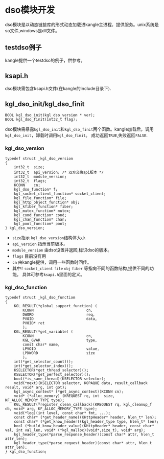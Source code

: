 # dso模块开发
dso模块是以动态链接库的形式动态加载进kangle主进程，提供服务。unix系统是so文件,windows是dll文件。

## testdso例子
kangle提供一个testdso的例子，供参考。

## ksapi.h
dso模块需包含ksapi.h文件(在kangle的include目录下).

## kgl_dso_init/kgl_dso_finit
```
BOOL kgl_dso_init(kgl_dso_version * ver);
BOOL kgl_dso_finit(int32_t flag);
```
dso模块需暴露`kgl_dso_init`和`kgl_dso_finit`两个函数。kangle加载后，调用`kgl_dso_init`，卸载时调用`kgl_dso_finit`。
成功返回`TRUE`,失败返回`FALSE`.

### kgl_dso_version
```
typedef struct _kgl_dso_version
{
	int32_t  size;
	int32_t  api_version; /* 双方交换api版本 */
	int32_t  module_version;
	int32_t  flags;
	KCONN    cn;
	kgl_dso_function* f;
	kgl_socket_client_function* socket_client;
	kgl_file_function* file;
	kgl_http_object_function* obj;
	kgl_kfiber_function* fiber;
	kgl_mutex_function* mutex;
	kgl_cond_function* cond;
	kgl_chan_function* chan;
	kgl_pool_function* pool;
} kgl_dso_version;
```
* `size`指示 `kgl_dso_version`结构体大小.
* `api_version` 指示当前版本。
* `module_version` 由dso设置并返回,标识dso的版本。
* `flags` 目前没有用
* `cn` 由kangle提供，调用一些函数时回传。
* 其中`f` `socket_client` `file` `obj` `fiber` 等指向不同的函数结构,提供不同的功能。
具体可参考`ksapi.h`里面的定义。
### kgl_dso_function
```
typedef struct _kgl_dso_function
{
	KGL_RESULT(*global_support_function) (
		KCONN                        cn,
		DWORD                        req,
		PVOID                        data,
		PVOID* ret
		);
	KGL_RESULT(*get_variable) (
		KCONN                        cn,
		KGL_GVAR                     type,
		const char* name,
		LPVOID                       value,
		LPDWORD                      size
		);
	int(*get_selector_count)();
	int(*get_selector_index)();
	KSELECTOR(*get_thread_selector)();
	KSELECTOR(*get_perfect_selector)();
	bool(*is_same_thread)(KSELECTOR selector);
	void(*next)(KSELECTOR selector, KOPAQUE data, result_callback result, void* arg, int got);
	kgl_async_context* (*get_async_context)(KCONN cn);
	void* (*alloc_memory) (KREQUEST rq, int  size, KF_ALLOC_MEMORY_TYPE type);
	KGL_RESULT(*register_clean_callback)(KREQUEST rq, kgl_cleanup_f cb, void* arg, KF_ALLOC_MEMORY_TYPE type);
	void(*log)(int level, const char* fmt, ...);
	const char* (*get_header_name)(KHttpHeader* header, hlen_t* len);
	const char* (*get_know_header)(kgl_header_type type, hlen_t* len);
	bool (*build_know_header_value)(KHttpHeader* header, const char* val, int val_len, void* (*kgl_malloc)(void*,size_t), void* arg);
	kgl_header_type(*parse_response_header)(const char* attr, hlen_t attr_len);
	kgl_header_type(*parse_request_header)(const char* attr, hlen_t attr_len);
} kgl_dso_function;
```